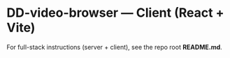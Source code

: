 # DD-video-browser — Client (React + Vite)

For full-stack instructions (server + client), see the repo root **README.md**.
